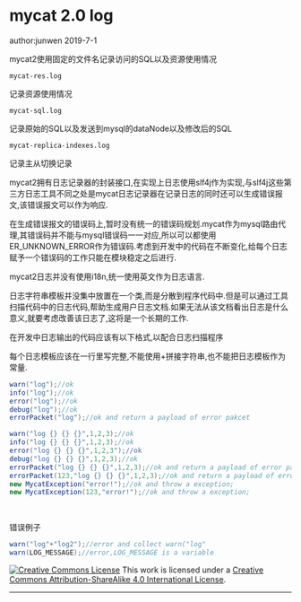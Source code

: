 # mycat 2.0 log

author:junwen 2019-7-1



mycat2使用固定的文件名记录访问的SQL以及资源使用情况

```
mycat-res.log 
```

记录资源使用情况



```
mycat-sql.log
```

记录原始的SQL以及发送到mysql的dataNode以及修改后的SQL



```
mycat-replica-indexes.log
```

记录主从切换记录



mycat2拥有日志记录器的封装接口,在实现上日志使用slf4j作为实现,与slf4j这些第三方日志工具不同之处是mycat日志记录器在记录日志的同时还可以生成错误报文,该错误报文可以作为响应.

在生成错误报文的错误码上,暂时没有统一的错误码规划.mycat作为mysql路由代理,其错误码并不能与mysql错误码一一对应,所以可以都使用ER_UNKNOWN_ERROR作为错误码.考虑到开发中的代码在不断变化,给每个日志赋予一个错误码的工作只能在模块稳定之后进行.

mycat2日志并没有使用i18n,统一使用英文作为日志语言.

日志字符串模板并没集中放置在一个类,而是分散到程序代码中.但是可以通过工具扫描代码中的日志代码,帮助生成用户日志文档.如果无法从该文档看出日志是什么意义,就要考虑改善该日志了,这将是一个长期的工作.

在开发中日志输出的代码应该有以下格式,以配合日志扫描程序

每个日志模板应该在一行里写完整,不能使用+拼接字符串,也不能把日志模板作为常量.

```java
warn("log");//ok
info("log");//ok
error("log");//ok
debug("log");//ok
errorPacket("log");//ok and return a payload of error pakcet 

warn("log {} {} {}",1,2,3);//ok
info("log {} {} {}",1,2,3);//ok
error("log {} {} {}",1,2,3");//ok
debug("log {} {} {}",1,2,3);//ok
errorPacket("log {} {} {}",1,2,3);//ok and return a payload of error pakcet 
errorPacket(123,"log {} {} {}",1,2,3);//ok and return a payload of error pakcet 
new MycatException("error!");//ok and throw a exception;
new MycatException(123,"error!");//ok and throw a exception;
            
   
```

错误例子

```java
warn("log"+"log2");//error and collect warn("log" 
warn(LOG_MESSAGE);//error,LOG_MESSAGE is a variable
```













































































[![Creative Commons License](https://i.creativecommons.org/l/by-sa/4.0/88x31.png)](http://creativecommons.org/licenses/by-sa/4.0/)
This work is licensed under a [Creative Commons Attribution-ShareAlike 4.0 International License](http://creativecommons.org/licenses/by-sa/4.0/).

------

